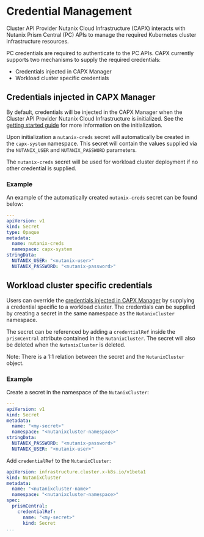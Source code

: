 # Credential Management
Cluster API Provider Nutanix Cloud Infrastructure (CAPX) interacts with Nutanix Prism Central (PC) APIs to manage the required Kubernetes cluster infrastructure resources.

PC credentials are required to authenticate to the PC APIs. CAPX currently supports two mechanisms to supply the required credentials:
- Credentials injected in CAPX Manager
- Workload cluster specific credentials

## Credentials injected in CAPX Manager
By default, credentials will be injected in the CAPX Manager when the Cluster API Provider Nutanix Cloud Infrastructure is initialized. See the [getting started guide](./getting_started.md) for more information on the initialization.

Upon initialization a `nutanix-creds` secret will automatically be created in the `capx-system` namespace. This secret will contain the values supplied via the `NUTANIX_USER` and `NUTANIX_PASSWORD` parameters. 

The `nutanix-creds` secret will be used for workload cluster deployment if no other credential is supplied.

### Example
An example of the automatically created `nutanix-creds` secret can be found below:
```yaml
---
apiVersion: v1
kind: Secret
type: Opaque
metadata:
  name: nutanix-creds
  namespace: capx-system
stringData:
  NUTANIX_USER: "<nutanix-user>"
  NUTANIX_PASSWORD: "<nutanix-password>"
```

## Workload cluster specific credentials
Users can override the [credentials injected in CAPX Manager](#credentials-injected-in-capx-manager) by supplying a credential specific to a workload cluster. The credentials can be supplied by creating a secret in the same namespace as the `NutanixCluster` namespace. 

The secret can be referenced by adding a `credentialRef` inside the `prismCentral` attribute contained in the `NutanixCluster`. 
The secret will also be deleted when the `NutanixCluster` is deleted.

Note: There is a 1:1 relation between the secret and the `NutanixCluster` object. 

### Example
Create a secret in the namespace of the `NutanixCluster`:

```yaml
---
apiVersion: v1
kind: Secret
metadata:
  name: "<my-secret>"
  namespace: "<nutanixcluster-namespace>"
stringData:
  NUTANIX_PASSWORD: "<nutanix-password>"
  NUTANIX_USER: "<nutanix-user>"
```

Add `credentialRef` to the `NutanixCluster`:

```yaml
apiVersion: infrastructure.cluster.x-k8s.io/v1beta1
kind: NutanixCluster
metadata:
  name: "<nutanixcluster-name>"
  namespace: "<nutanixcluster-namespace>"
spec:
  prismCentral:
    credentialRef:
      name: "<my-secret>"
      kind: Secret
...
```